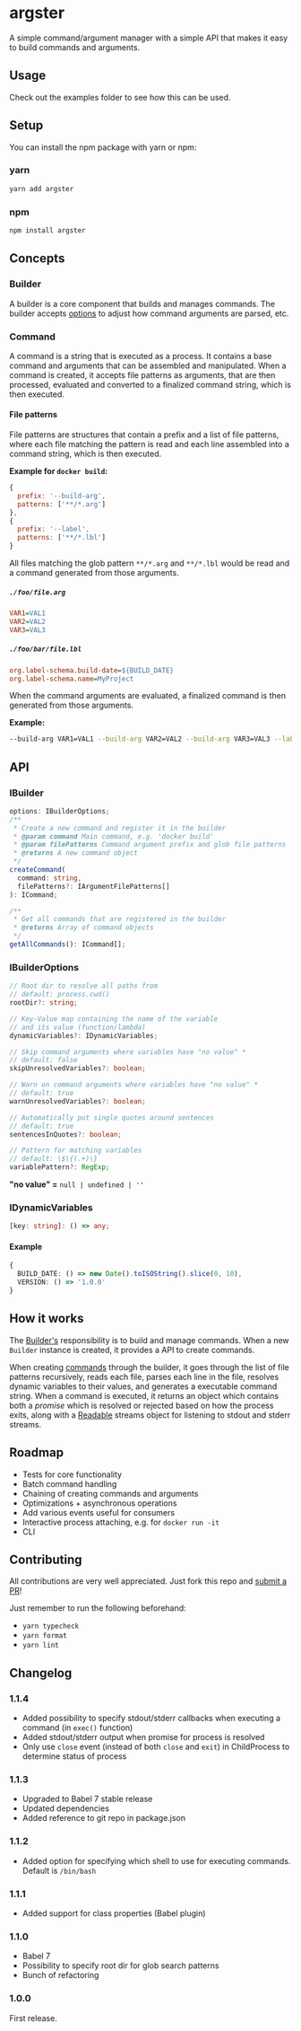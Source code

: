 # argster

A simple command/argument manager with a simple API that makes it easy to build commands and arguments.

## Usage

Check out the examples folder to see how this can be used.

## Setup

You can install the npm package with yarn or npm:

### yarn

```bash
yarn add argster
```

### npm

```bash
npm install argster
```

## Concepts

### Builder

A builder is a core component that builds and manages commands.
The builder accepts [options](#options) to adjust how command arguments are parsed, etc.

### Command

A command is a string that is executed as a process. It contains a base command and arguments that can be assembled and manipulated.
When a command is created, it accepts file patterns as arguments, that are then processed, evaluated and converted to
a finalized command string, which is then executed.

#### File patterns

File patterns are structures that contain a prefix and a list of file patterns, where each file matching the pattern is
read and each line assembled into a command string, which is then executed.

**Example for `docker build`:**

```javascript
{
  prefix: '--build-arg',
  patterns: ['**/*.arg']
},
{
  prefix: '--label',
  patterns: ['**/*.lbl']
}
```

All files matching the glob pattern `**/*.arg` and `**/*.lbl` would be read and a command generated from those arguments.

##### `./foo/file.arg`

```ini
VAR1=VAL1
VAR2=VAL2
VAR3=VAL3
```

##### `./foo/bar/file.lbl`

```ini
org.label-schema.build-date=${BUILD_DATE}
org.label-schema.name=MyProject
```

When the command arguments are evaluated, a finalized command is then generated from those arguments.

**Example:**

```bash
--build-arg VAR1=VAL1 --build-arg VAR2=VAL2 --build-arg VAR3=VAL3 --label org.label-schema.build-date=2018-08-03 --label org.label-schema.name=MyProject
```

## API

### IBuilder

```typescript
options: IBuilderOptions;
/**
 * Create a new command and register it in the builder
 * @param command Main command, e.g. 'docker build'
 * @param filePatterns Command argument prefix and glob file patterns
 * @returns A new command object
 */
createCommand(
  command: string,
  filePatterns?: IArgumentFilePatterns[]
): ICommand;

/**
 * Get all commands that are registered in the builder
 * @returns Array of command objects
 */
getAllCommands(): ICommand[];
```

### IBuilderOptions

```typescript
// Root dir to resolve all paths from
// default: process.cwd()
rootDir?: string;

// Key-Value map containing the name of the variable
// and its value (function/lambda)
dynamicVariables?: IDynamicVariables;

// Skip command arguments where variables have "no value" *
// default: false
skipUnresolvedVariables?: boolean;

// Warn on command arguments where variables have "no value" *
// default: true
warnUnresolvedVariables?: boolean;

// Automatically put single quotes around sentences
// default: true
sentencesInQuotes?: boolean;

// Pattern for matching variables
// default: \$\{(.+)\}
variablePattern?: RegExp;
```

**"no value" =** `null | undefined | ''`

### IDynamicVariables

```typescript
[key: string]: () => any;
```

#### Example

```typescript
{
  BUILD_DATE: () => new Date().toISOString().slice(0, 10),
  VERSION: () => '1.0.0'
}
```

## How it works

The [Builder's](#builder) responsibility is to build and manage commands. When a new `Builder` instance is created, it provides a API to create commands.

When creating [commands](#command) through the builder, it goes through the list of file patterns recursively, reads each file, parses each line in the file, resolves dynamic variables to their values, and generates a executable command string. When a command is executed, it returns an object which contains both a _promise_ which is resolved or rejected based on how the process exits, along with a [Readable](https://nodejs.org/api/stream.html#stream_readable_streams) streams object for listening to stdout and stderr streams.

## Roadmap

- Tests for core functionality
- Batch command handling
- Chaining of creating commands and arguments
- Optimizations + asynchronous operations
- Add various events useful for consumers
- Interactive process attaching, e.g. for `docker run -it`
- CLI

## Contributing

All contributions are very well appreciated. Just fork this repo and [submit a PR](https://help.github.com/articles/about-pull-requests/)!

Just remember to run the following beforehand:

- `yarn typecheck`
- `yarn format`
- `yarn lint`

## Changelog

### 1.1.4

- Added possibility to specify stdout/stderr callbacks when executing a command (in `exec()` function)
- Added stdout/stderr output when promise for process is resolved
- Only use `close` event (instead of both `close` and `exit`) in ChildProcess to determine status of process

### 1.1.3

- Upgraded to Babel 7 stable release
- Updated dependencies
- Added reference to git repo in package.json

### 1.1.2

- Added option for specifying which shell to use for executing commands. Default is `/bin/bash`

### 1.1.1

- Added support for class properties (Babel plugin)

### 1.1.0

- Babel 7
- Possibility to specify root dir for glob search patterns
- Bunch of refactoring

### 1.0.0

First release.
